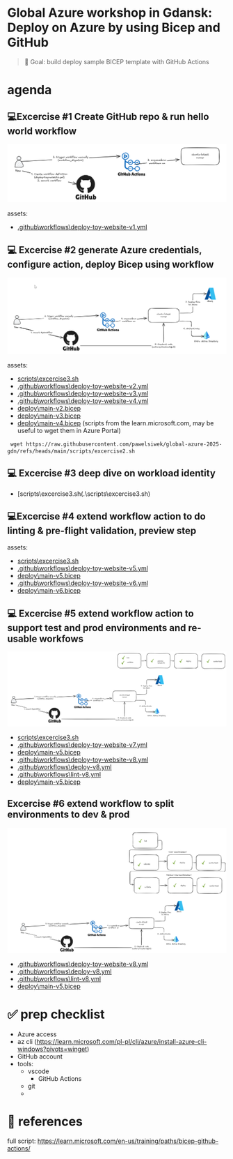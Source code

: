 # Global Azure workshop in Gdansk: Deploy on Azure by using Bicep and GitHub
>🎯 Goal: build deploy sample BICEP template with GitHub Actions

# agenda
## 💻Excercise #1 Create GitHub repo & run hello world workflow
![image](img/1-excercise.png)

assets:
* [.github\workflows\deploy-toy-website-v1.yml](.github\workflows\deploy-toy-website-v1.yml)


## 💻 Excercise #2 generate Azure credentials, configure action, deploy Bicep using workflow
![image](img/2-excercise.png)

assets:
* [scripts\excercise3.sh](.\scripts\excercise2.sh)
* [.github\workflows\deploy-toy-website-v2.yml](.github\workflows\deploy-toy-website-v2.yml)
* [.github\workflows\deploy-toy-website-v3.yml](.github\workflows\deploy-toy-website-v3.yml)
* [.github\workflows\deploy-toy-website-v4.yml](.github\workflows\deploy-toy-website-v4.yml)
* [deploy\main-v2.bicep](.deploy\main-v2.bicep)
* [deploy\main-v3.bicep](.deploy\main-v3.bicep)
* [deploy\main-v4.bicep](.deploy\main-v4.bicep)
(scripts from the learn.microsoft.com, may be useful to wget them in Azure Portal)
```
 wget https://raw.githubusercontent.com/pawelsiwek/global-azure-2025-gdn/refs/heads/main/scripts/excercise2.sh
```

## 💻 Excercise #3 deep dive on workload identity
* [scripts\excercise3.sh(.\scripts\excercise3.sh)

## 💻Excercise #4 extend workflow action to do linting & pre-flight validation, preview step

assets:
* [scripts\excercise3.sh](.\scripts\excercise4.sh)
* [.github\workflows\deploy-toy-website-v5.yml](.github\workflows\deploy-toy-website-v5.yml)
* [deploy\main-v5.bicep](.deploy\main-v5.bicep)
* [.github\workflows\deploy-toy-website-v6.yml](.github\workflows\deploy-toy-website-v6.yml)
* [deploy\main-v6.bicep](.deploy\main-v6.bicep)


## 💻 Excercise #5 extend workflow action to support test and prod environments and re-usable workfows
![image](img/4-excercise.png)
* [scripts\excercise3.sh](.\scripts\excercise5.sh)
* [.github\workflows\deploy-toy-website-v7.yml](.github\workflows\deploy-toy-website-v7.yml)
* [deploy\main-v5.bicep](.deploy\main-v7.bicep)
* [.github\workflows\deploy-toy-website-v8.yml](.github\workflows\deploy-toy-website-v8.yml)
* [.github\workflows\deploy-v8.yml](.github\workflows\deploy-v8.yml)
* [.github\workflows\lint-v8.yml](.github\workflows\lint-v8.yml)
* [deploy\main-v5.bicep](.deploy\main-v8.bicep)

## Excercise #6 extend workflow to split environments to dev & prod
![image](img/6-excercise.png)
* [.github\workflows\deploy-toy-website-v8.yml](.github\workflows\deploy-toy-website-v9.yml)
* [.github\workflows\deploy-v8.yml](.github\workflows\deploy-v9.yml)
* [.github\workflows\lint-v8.yml](.github\workflows\lint-v9.yml)
* [deploy\main-v5.bicep](.deploy\main-v9.bicep)


# ✅ prep checklist
* Azure access
* az cli (https://learn.microsoft.com/pl-pl/cli/azure/install-azure-cli-windows?pivots=winget)
* GitHub account
* tools:
    * vscode
      * GitHub Actions
    * git
    *


# 🔗 references
full script: https://learn.microsoft.com/en-us/training/paths/bicep-github-actions/ 